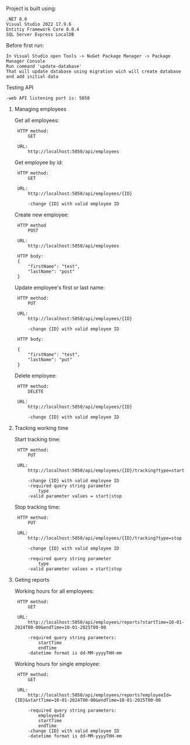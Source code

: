 Project is built using:

    .NET 8.0
    Visual Studio 2022 17.9.6
    Entitiy Framework Core 8.0.4
    SQL Server Express LocalDB

Before first run:

    In Visual Studio open Tools -> NuGet Package Manager -> Package Manager Console
    Run command 'update-database'
    That will update database using migration wich will create database and add initial data

Testing API

    -web API listening port is: 5050

1) Managing employees

	Get all employees:

		HTTP method:
			GET
   
		URL:
			http://localhost:5050/api/employees

	Get employee by id:

		HTTP method:
			GET
   
		URL:
			http://localhost:5050/api/employees/{ID}
			
			-change {ID} with valid employee ID


	Create new employee:
	
		HTTP method 
			POST
			
		URL:
			http://localhost:5050/api/employees

		HTTP body:
		{
			"firstName": "test",
			"lastName": "post"
		}


	Update employee's first or last name:

		HTTP method:
			PUT

		URL:
			http://localhost:5050/api/employees/{ID}

			-change {ID} with valid employee ID

		HTTP body:

		{
			"firstName": "test",
			"lastName": "put"
		}

	Delete employee:

		HTTP method:
			DELETE

		URL:
			http://localhost:5050/api/employees/{ID}

			-change {ID} with valid employee ID


3) Tracking working time

	Start tracking time:

		HTTP method:
			PUT

		URL:
			http://localhost:5050/api/employees/{ID}/tracking?type=start
			
			-change {ID} with valid employee ID			
			-required query string parameter
				type				
			-valid parameter values = start|stop

	Stop tracking time:
		
		HTTP method:
			PUT
			
		URL:
			http://localhost:5050/api/employees/{ID}/tracking?type=stop
			
			-change {ID} with valid employee ID
			
			-required query string parameter
				type				
			-valid parameter values = start|stop

3) Geting reports

	Working hours for all employees:

		HTTP method:
			GET

		URL:
			http://localhost:5050/api/employees/reports?startTime=10-01-2024T00-00&endTime=10-01-2025T00-00
			
			-required query string parameters:
				startTime
				endTime
			-datetime format is dd-MM-yyyyTHH-mm

	Working hours for single employee:
	
		HTTP method:
			GET

		URL:
			http://localhost:5050/api/employees/reports?employeeId={ID}&startTime=10-01-2024T00-00&endTime=10-01-2025T00-00
			
			-required query string parameters:
				employeeId
				startTime
				endTime
			-change {ID} with valid employee ID
			-datetime format is dd-MM-yyyyTHH-mm

